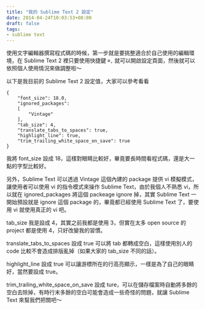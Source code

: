 ```yaml
---
title: "我的 Sublime Text 2 設定"
date: 2014-04-24T10:03:53+08:00
draft: false
tags:
- sublime text
---
```


使用文字編輯器撰寫程式碼的時候，第一步就是要挑整適合於自己使用的編輯環境，在 Sublime Text 2 裡只要使用快捷鍵 <code>⌘,</code> 就可以開啟設定頁面，然後就可以依照個人使用情況來做調整啦～

以下是我目前的 Sublime Text 2 設定值，大家可以參考看看

    {
        "font_size": 18.0,
        "ignored_packages":
        [
            "Vintage"
        ],
        "tab_size": 4,
        "translate_tabs_to_spaces": true,
        "highlight_line": true,
        "trim_trailing_white_space_on_save": true
    }

我將 font_size 設成 18，這樣對眼睛比較好，畢竟要長時間看程式碼，還是大一點的字型比較好。

另外，Sublime Text 可以透過 Vintage 這個內建的 package 提供 vi 模擬模式，讓使用者可以使用 vi 的指令模式來操作 Sublime Text，由於我個人不熟悉 vi，所以就在 ignored_packages 將這個 packeage ignore 掉，其實 Sublime Text 一開始預設就是 ignore 這個 package 的，畢竟都已經使用 Sublime Text 了，要使用 vi 就使用真正的 vi 吧。

tab_size 我是設成 4，其實之前我都是使用 3，但實在太多 open source 的 project 都是使用 4，只好改變我的習慣。

translate_tabs_to_spaces 設成 true 可以將 tab 都轉成空白，這樣使用別人的 code 比較不會造成排版亂掉（如果大家的 tab_size 不同的話）。

highlight_line 設成 true 可以讓游標所在的行高亮顯示，一樣是為了自己的眼睛好，當然要設成 true。

trim_trailing_white_space_on_save 設成 ture，可以在儲存檔案時自動將多餘的空白去除掉，有時行末多餘的空白可能會造成一些奇怪的問題，就讓 Sublime Text 來幫我們把關吧～
